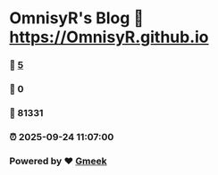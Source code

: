 # OmnisyR's Blog :link: https://OmnisyR.github.io 
### :page_facing_up: [5](https://OmnisyR.github.io/tag.html) 
### :speech_balloon: 0 
### :hibiscus: 81331 
### :alarm_clock: 2025-09-24 11:07:00 
### Powered by :heart: [Gmeek](https://github.com/Meekdai/Gmeek)
